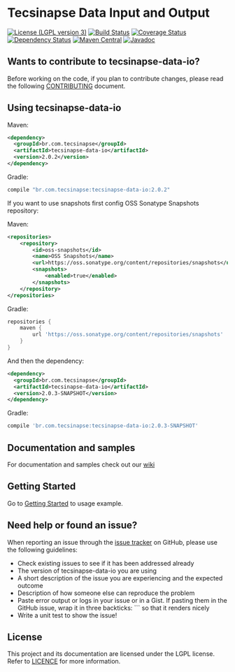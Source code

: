 Tecsinapse Data Input and Output
==========
[![License (LGPL version 3)](https://img.shields.io/badge/license-GNU%20LGPL%20version%203.0-blue.svg)](https://github.com/tecsinapse/tecsinapse-data-io/blob/master/LICENCE)
[![Build Status](https://travis-ci.org/tecsinapse/tecsinapse-data-io.svg?branch=master)](https://travis-ci.org/tecsinapse/tecsinapse-data-io)
[![Coverage Status](https://img.shields.io/coveralls/tecsinapse/tecsinapse-data-io.svg?branch=master)](https://coveralls.io/github/tecsinapse/tecsinapse-data-io?branch=master)
[![Dependency Status](https://www.versioneye.com/user/projects/57c283f5939fc600508e8c19/badge.svg)](https://www.versioneye.com/user/projects/57c283f5939fc600508e8c19)
[![Maven Central](https://maven-badges.herokuapp.com/maven-central/br.com.tecsinapse/tecsinapse-data-io/badge.svg)](https://maven-badges.herokuapp.com/maven-central/br.com.tecsinapse/tecsinapse-data-io/)
[![Javadoc](http://www.javadoc.io/badge/br.com.tecsinapse/tecsinapse-data-io.svg)](http://www.javadoc.io/doc/br.com.tecsinapse/tecsinapse-data-io)

Wants to contribute to tecsinapse-data-io?
---
Before working on the code, if you plan to contribute changes, please read the following [CONTRIBUTING](CONTRIBUTING.md) document.

Using tecsinapse-data-io
---

Maven:

``` xml
<dependency>
  <groupId>br.com.tecsinapse</groupId>
  <artifactId>tecsinapse-data-io</artifactId>
  <version>2.0.2</version>
</dependency>
```

Gradle:

```groovy
compile "br.com.tecsinapse:tecsinapse-data-io:2.0.2"
```

If you want to use snapshots first config OSS Sonatype Snapshots repository:

Maven:

``` xml
<repositories>
    <repository>
        <id>oss-snapshots</id>
        <name>OSS Snapshots</name>
        <url>https://oss.sonatype.org/content/repositories/snapshots</url>
        <snapshots>
            <enabled>true</enabled>
        </snapshots>
    </repository>
</repositories>
```

Gradle:

```groovy
repositories {
    maven {
        url 'https://oss.sonatype.org/content/repositories/snapshots'
    }
}
```

And then the dependency:

``` xml
<dependency>
  <groupId>br.com.tecsinapse</groupId>
  <artifactId>tecsinapse-data-io</artifactId>
  <version>2.0.3-SNAPSHOT</version>
</dependency>
```

Gradle:

```groovy
compile 'br.com.tecsinapse:tecsinapse-data-io:2.0.3-SNAPSHOT'
```

Documentation and samples
---

For documentation and samples check out our [wiki](https://github.com/tecsinapse/tecsinapse-data-io/wiki)

Getting Started
---
Go to [Getting Started](https://tecsinapse.github.io/tecsinapse-data-io/getting-started.html)  to usage example.

Need help or found an issue?
---

When reporting an issue through the [issue tracker](https://github.com/tecsinapse/tecsinapse-data-io/issues?state=open)
on GitHub, please use the following guidelines:

* Check existing issues to see if it has been addressed already
* The version of tecsinapse-data-io you are using
* A short description of the issue you are experiencing and the expected outcome
* Description of how someone else can reproduce the problem
* Paste error output or logs in your issue or in a Gist. If pasting them in the GitHub issue, wrap 
it in three backticks: ```  so that it renders nicely
* Write a unit test to show the issue!

License
---

This project and its documentation are licensed under the LGPL license. Refer to [LICENCE](LICENCE) for more information.
